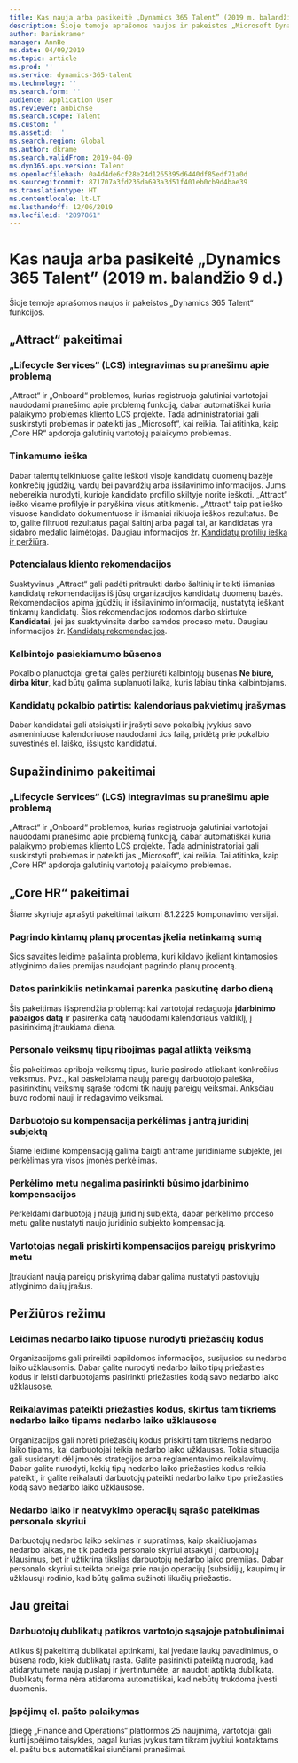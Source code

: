 ```yaml
---
title: Kas nauja arba pasikeitė „Dynamics 365 Talent” (2019 m. balandžio 9 d.)
description: Šioje temoje aprašomos naujos ir pakeistos „Microsoft Dynamics 365 Talent“ funkcijos.
author: Darinkramer
manager: AnnBe
ms.date: 04/09/2019
ms.topic: article
ms.prod: ''
ms.service: dynamics-365-talent
ms.technology: ''
ms.search.form: ''
audience: Application User
ms.reviewer: anbichse
ms.search.scope: Talent
ms.custom: ''
ms.assetid: ''
ms.search.region: Global
ms.author: dkrame
ms.search.validFrom: 2019-04-09
ms.dyn365.ops.version: Talent
ms.openlocfilehash: 0a4d4de6cf28e24d1265395d6440df85edf71a0d
ms.sourcegitcommit: 871707a3fd236da693a3d51f401eb0cb9d4bae39
ms.translationtype: HT
ms.contentlocale: lt-LT
ms.lasthandoff: 12/06/2019
ms.locfileid: "2897861"
---
```

# <a name="whats-new-or-changed-in-dynamics-365-talent-april-9-2019"></a>Kas nauja arba pasikeitė „Dynamics 365 Talent” (2019 m. balandžio 9 d.)

Šioje temoje aprašomos naujos ir pakeistos „Dynamics 365 Talent“ funkcijos.

## <a name="changes-in-attract"></a>„Attract“ pakeitimai

### <a name="lifecycle-services-lcs-integration-with-report-a-problem"></a>„Lifecycle Services“ (LCS) integravimas su pranešimu apie problemą
„Attract“ ir „Onboard“ problemos, kurias registruoja galutiniai vartotojai naudodami pranešimo apie problemą funkciją, dabar automatiškai kuria palaikymo problemas kliento LCS projekte. Tada administratoriai gali suskirstyti problemas ir pateikti jas „Microsoft“, kai reikia. Tai atitinka, kaip „Core HR“ apdoroja galutinių vartotojų palaikymo problemas.

### <a name="relevance-search"></a>Tinkamumo ieška
Dabar talentų telkiniuose galite ieškoti visoje kandidatų duomenų bazėje konkrečių įgūdžių, vardų bei pavardžių arba išsilavinimo informacijos. Jums nebereikia nurodyti, kurioje kandidato profilio skiltyje norite ieškoti. „Attract“ ieško visame profilyje ir paryškina visus atitikmenis. „Attract“ taip pat ieško visuose kandidato dokumentuose ir išmaniai rikiuoja ieškos rezultatus. Be to, galite filtruoti rezultatus pagal šaltinį arba pagal tai, ar kandidatas yra sidabro medalio laimėtojas. Daugiau informacijos žr. [Kandidatų profilių ieška ir peržiūra](https://docs.microsoft.com/dynamics365/unified-operations/talent/attract-talent-pools#search-and-view-candidate-profiles).

### <a name="prospect-recommendations"></a>Potencialaus kliento rekomendacijos
Suaktyvinus „Attract“ gali padėti pritraukti darbo šaltinių ir teikti išmanias kandidatų rekomendacijas iš jūsų organizacijos kandidatų duomenų bazės. Rekomendacijos apima įgūdžių ir išsilavinimo informaciją, nustatytą ieškant tinkamų kandidatų. Šios rekomendacijos rodomos darbo skirtuke **Kandidatai**, jei jas suaktyvinsite darbo samdos proceso metu. Daugiau informacijos žr. [Kandidatų rekomendacijos](https://docs.microsoft.com/dynamics365/unified-operations/talent/intelligent-recommendations#prospect-recommendations).

### <a name="interviewer-availability-statuses"></a>Kalbintojo pasiekiamumo būsenos
Pokalbio planuotojai greitai galės peržiūrėti kalbintojų būsenas **Ne biure, dirba kitur**, kad būtų galima suplanuoti laiką, kuris labiau tinka kalbintojams.

### <a name="candidate-interview-experience-save-calendar-invites"></a>Kandidatų pokalbio patirtis: kalendoriaus pakvietimų įrašymas
Dabar kandidatai gali atsisiųsti ir įrašyti savo pokalbių įvykius savo asmeniniuose kalendoriuose naudodami .ics failą, pridėtą prie pokalbio suvestinės el. laiško, išsiųsto kandidatui.

## <a name="changes-in-onboard"></a>Supažindinimo pakeitimai

### <a name="lifecycle-services-lcs-integration-with-report-a-problem"></a>„Lifecycle Services“ (LCS) integravimas su pranešimu apie problemą
„Attract“ ir „Onboard“ problemos, kurias registruoja galutiniai vartotojai naudodami pranešimo apie problemą funkciją, dabar automatiškai kuria palaikymo problemas kliento LCS projekte. Tada administratoriai gali suskirstyti problemas ir pateikti jas „Microsoft“, kai reikia. Tai atitinka, kaip „Core HR“ apdoroja galutinių vartotojų palaikymo problemas.

## <a name="changes-in-core-hr"></a>„Core HR“ pakeitimai
Šiame skyriuje aprašyti pakeitimai taikomi 8.1.2225 komponavimo versijai.

### <a name="percent-of-basis-variable-plans-load-incorrect-amount"></a>Pagrindo kintamų planų procentas įkelia netinkamą sumą
Šios savaitės leidime pašalinta problema, kuri kildavo įkeliant kintamosios atlyginimo dalies premijas naudojant pagrindo planų procentą.
 
### <a name="date-picker-on-last-day-worked-doesnt-work-correctly"></a>Datos parinkiklis netinkamai parenka paskutinę darbo dieną
Šis pakeitimas išsprendžia problemą: kai vartotojai redaguoja **įdarbinimo pabaigos datą** ir pasirenka datą naudodami kalendoriaus valdiklį, į pasirinkimą įtraukiama diena.

###  <a name="limit-personnel-action-types-by-the-action-taken"></a>Personalo veiksmų tipų ribojimas pagal atliktą veiksmą
Šis pakeitimas apriboja veiksmų tipus, kurie pasirodo atliekant konkrečius veiksmus. Pvz., kai paskelbiama naujų pareigų darbuotojo paieška, pasirinktinų veiksmų sąraše rodomi tik naujų pareigų veiksmai. Anksčiau buvo rodomi nauji ir redagavimo veiksmai. 

### <a name="transferring-an-employee-with-compensation-in-a-second-legal-entity"></a>Darbuotojo su kompensacija perkėlimas į antrą juridinį subjektą
Šiame leidime kompensaciją galima baigti antrame juridiniame subjekte, jei perkėlimas yra visos įmonės perkėlimas.

### <a name="unable-to-select-compensation-for-a-future-employment-during-a-transfer"></a>Perkėlimo metu negalima pasirinkti būsimo įdarbinimo kompensacijos
Perkeldami darbuotoją į naują juridinį subjektą, dabar perkėlimo proceso metu galite nustatyti naujo juridinio subjekto kompensaciją.

### <a name="user-isnt-able-to-assign-compensation-during-position-assignment"></a>Vartotojas negali priskirti kompensacijos pareigų priskyrimo metu
Įtraukiant naują pareigų priskyrimą dabar galima nustatyti pastoviųjų atlyginimo dalių įrašus. 

## <a name="in-preview"></a>Peržiūros režimu

### <a name="allow-reason-codes-to-be-specified-on-leave-types"></a>Leidimas nedarbo laiko tipuose nurodyti priežasčių kodus
Organizacijoms gali prireikti papildomos informacijos, susijusios su nedarbo laiko užklausomis. Dabar galite nurodyti nedarbo laiko tipų priežasties kodus ir leisti darbuotojams pasirinkti priežasties kodą savo nedarbo laiko užklausose.

### <a name="require-reason-codes-for-certain-leave-types-on-time-off-requests"></a>Reikalavimas pateikti priežasties kodus, skirtus tam tikriems nedarbo laiko tipams nedarbo laiko užklausose
Organizacijos gali norėti priežasčių kodus priskirti tam tikriems nedarbo laiko tipams, kai darbuotojai teikia nedarbo laiko užklausas. Tokia situacija gali susidaryti dėl įmonės strategijos arba reglamentavimo reikalavimų. Dabar galite nurodyti, kokių tipų nedarbo laiko priežasties kodus reikia pateikti, ir galite reikalauti darbuotojų pateikti nedarbo laiko tipo priežasties kodą savo nedarbo laiko užklausose.

### <a name="provide-leave-and-absence-transaction-list-for-hr"></a>Nedarbo laiko ir neatvykimo operacijų sąrašo pateikimas personalo skyriui
Darbuotojų nedarbo laiko sekimas ir supratimas, kaip skaičiuojamas nedarbo laikas, ne tik padeda personalo skyriui atsakyti į darbuotojų klausimus, bet ir užtikrina tikslias darbuotojų nedarbo laiko premijas. Dabar personalo skyriui suteikta prieiga prie naujo operacijų (subsidijų, kaupimų ir užklausų) rodinio, kad būtų galima sužinoti likučių priežastis. 

## <a name="coming-soon"></a>Jau greitai

### <a name="improvements-to-the-user-interface-for-duplicate-employee-check"></a>Darbuotojų dublikatų patikros vartotojo sąsajoje patobulinimai
Atlikus šį pakeitimą dublikatai aptinkami, kai įvedate laukų pavadinimus, o būsena rodo, kiek dublikatų rasta. Galite pasirinkti pateiktą nuorodą, kad atidarytumėte naują puslapį ir įvertintumėte, ar naudoti aptiktą dublikatą. Dublikatų forma nėra atidaroma automatiškai, kad nebūtų trukdoma įvesti duomenis.

###  <a name="email-support-for-alerts"></a>Įspėjimų el. pašto palaikymas
Įdiegę „Finance and Operations“ platformos 25 naujinimą, vartotojai gali kurti įspėjimo taisykles, pagal kurias įvykus tam tikram įvykiui kontaktams el. paštu bus automatiškai siunčiami pranešimai. 
